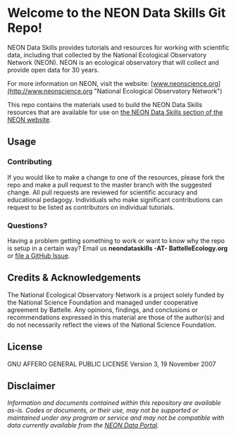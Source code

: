 Welcome to the NEON Data Skills Git Repo!
===============================

NEON Data Skills provides tutorials and resources for working with scientific 
data, including that collected by the National Ecological Observatory Network 
(NEON). NEON is an ecological observatory that will collect and provide open 
data for 30 years. 

For more information on NEON, visit the website: 
[www.neonscience.org](http://www.neonscience.org "National Ecological Observatory Network")

This repo contains the materials used to build the NEON Data Skills resources 
that are available for use on 
[the NEON Data Skills section of the NEON website](http://www.neonscience.org/neon-data-skills).

<!-- ****** Usage ****** -->
Usage
-----

### Contributing
If you would like to make a change to one of the resources, please fork the repo
and make a pull request to the master branch with the suggested change. All pull
requests are reviewed for scientific accuracy and educational pedagogy. Individuals
who make significant contributions can request to be listed as contributors on 
individual tutorials. 

### Questions?

Having a problem getting something to work or want to know why the repo is setup 
in a certain way? Email us **neondataskills -AT- BattelleEcology.org** or 
[file a GitHub Issue](https://github.com/neonscience/NEON-Data-Skills/issues). 


<!-- ****** Acknowledgements ****** -->
Credits & Acknowledgements
--------------------------

<!-- Acknowledgements text -->
The National Ecological Observatory Network is a project solely funded by the 
National Science Foundation and managed under cooperative agreement by Battelle. 
Any opinions, findings, and conclusions or recommendations expressed in this 
material are those of the author(s) and do not necessarily reflect the views of 
the National Science Foundation.

<!-- ****** License ****** -->
License
-------

 GNU AFFERO GENERAL PUBLIC LICENSE Version 3, 19 November 2007

<!-- ****** Disclaimer ****** -->
Disclaimer
----------

*Information and documents contained within this repository are available as-is. Codes or documents, or their use, may not be supported or maintained under any program or service and may not be compatible with data currently available from the [NEON Data Portal](http://data.neonscience.org).*
